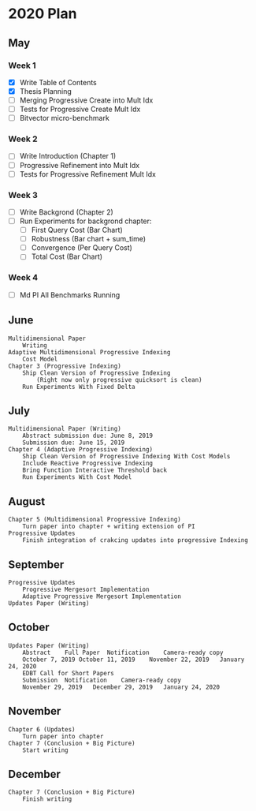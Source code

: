 # 2020 Plan
## May
### Week 1
- [x] Write Table of Contents
- [x] Thesis Planning
- [ ] Merging Progressive Create into Mult Idx
- [ ] Tests for Progressive Create Mult Idx
- [ ] Bitvector micro-benchmark

### Week 2
- [ ] Write Introduction (Chapter 1)
- [ ] Progressive Refinement into Mult Idx
- [ ] Tests for Progressive Refinement Mult Idx

### Week 3
- [ ] Write Backgrond (Chapter 2)
- [ ] Run Experiments for backgrond chapter:
	- [ ] First Query Cost (Bar Chart)
	- [ ] Robustness (Bar chart + sum_time)
	- [ ] Convergence (Per Query Cost)
	- [ ] Total Cost (Bar Chart)

### Week 4
- [ ] Md PI All Benchmarks Running

## June
	Multidimensional Paper 
		Writing
	Adaptive Multidimensional Progressive Indexing
		Cost Model
	Chapter 3 (Progressive Indexing)
		Ship Clean Version of Progressive Indexing 
			(Right now only progressive quicksort is clean)
		Run Experiments With Fixed Delta
## July
	Multidimensional Paper (Writing)
		Abstract submission due: June 8, 2019
		Submission due: June 15, 2019
	Chapter 4 (Adaptive Progressive Indexing)
		Ship Clean Version of Progressive Indexing With Cost Models
		Include Reactive Progressive Indexing
		Bring Function Interactive Threshold back
		Run Experiments With Cost Model	
## August
	Chapter 5 (Multidimensional Progressive Indexing)
		Turn paper into chapter + writing extension of PI
	Progressive Updates
		Finish integration of crakcing updates into progressive Indexing
## September
	Progressive Updates
		Progressive Mergesort Implementation
		Adaptive Progressive Mergesort Implementation
	Updates Paper (Writing)
## October
	Updates Paper (Writing)
		Abstract	Full Paper	Notification	Camera-ready copy
		October 7, 2019	October 11, 2019	November 22, 2019	January 24, 2020
		EDBT Call for Short Papers
		Submission	Notification	Camera-ready copy
		November 29, 2019	December 29, 2019	January 24, 2020
## November
	Chapter 6 (Updates)
		Turn paper into chapter
	Chapter 7 (Conclusion + Big Picture)
		Start writing
## December
	Chapter 7 (Conclusion + Big Picture)
		Finish writing